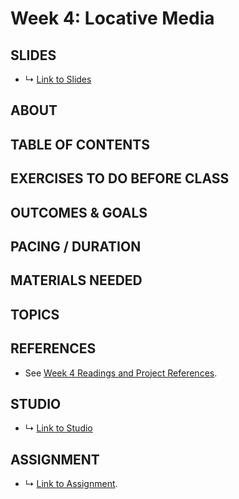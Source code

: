 # Week 4: Locative Media

## SLIDES
* ↳ [Link to Slides]()

## ABOUT

<!-- 

https://rhizome.org/editorial/2014/mar/26/locative-media-revisited/

* Julian oliver - border bumping
* quotidian record - Brian House
* 

* Locative Media
  * Examples
    * https://www.metmuseum.org/art/collection/search/284464 - On Kawara, I got Up
    * location based light painting: https://vimeo.com/103748794
    * 360 degree weather: https://vimeo.com/93982348
    * better weather compass: http://stephanbogner.de/projects/besserwetterkompass
    * FataLATour: http://stephanbogner.de/projects/the-fatalatour-app
    * Camera Restricta: https://philippschmitt.com/work/camera-restricta
    * field guide to getting lost
    * https://rhizome.org/editorial/2014/mar/26/locative-media-revisited/
    * On Kawara: https://www.metmuseum.org/art/collection/search/284464
  * A3: 
    * Abstraction: ways of exploring geospatial data
      * Make a locative experience that prompts people to explore your data.
 -->


## TABLE OF CONTENTS


## EXERCISES TO DO BEFORE CLASS


## OUTCOMES & GOALS


## PACING / DURATION



## MATERIALS NEEDED


## TOPICS

## REFERENCES

* See [Week 4 Readings and Project References](../BIBLIOGRAPHY.md#week-04-locative-media).

## STUDIO

* ↳ [Link to Studio](#)

## ASSIGNMENT

* ↳ [Link to Assignment](../assignments/assignment_04.md).